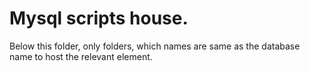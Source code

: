 Mysql scripts house.
======================

Below this folder, only folders, which names are same as the database name
to host the relevant element.